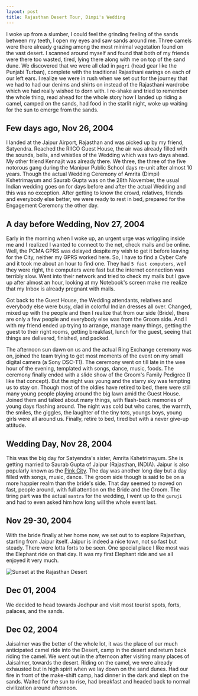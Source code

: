 ```yaml
---
layout: post
title: Rajasthan Desert Tour, Dimpi's Wedding
---
```


I woke up from a slumber, I could feel the grinding feeling of the sands between my teeth, I open my eyes and saw sands around me. Three camels were there already grazing among the most minimal vegetation found on the vast desert. I scanned around myself and found that both of my friends were there too wasted, tired, lying there along with me on top of the sand dune. We discovered that we were all clad in `pagri` (head gear like the Punjabi Turban), complete with the traditional Rajasthani earings on each of our left ears. I realize we were in rush when we set out for the journey that we had to had our denims and shirts on instead of the Rajasthani wardrobe which we had really wished to dorn with. I re-shake and tried to remember the whole thing, read ahead for the whole story how I landed up riding a camel, camped on the sands, had food in the starlit night, woke up waiting for the sun to emerge from the sands.

## Few days ago, Nov 26, 2004

I landed at the Jaipur Airport, Rajasthan and was picked up by my friend, Satyendra. Reached the RIICO Guest House, the air was already filled with the sounds, bells, and whistles of the Wedding which was two days ahead. My other friend Kennajit was already there. We three, the three of the five notorous gang during the Manipur Public School days re-unit after almost 10 years. Though the actual Wedding Ceremony of Amrita (Dimpi) Kshetrimayum and Saurab Gupta was on the 28th November, the usual Indian wedding goes on for days before and after the actual Wedding and this was no exception. After getting to know the crowd, relatives, friends and everybody else better, we were ready to rest in bed, prepared for the Engagement Ceremony the other day.

## A day before Wedding, Nov 27, 2004

Early in the morning when I woke up, an urgent urge was wriggling inside me and I realized I wanted to connect to the net, check mails and be online. Well, the PCMA GPRS was delayed despite my wish to get it before leaving for the City, neither my GPRS worked here. So, I have to find a Cyber Cafe and it took me about an hour to find one. They had `5 fast computers`, well they were right, the computers were fast but the internet connection was terribly slow. Went into their network and tried to check my mails but I gave up after almost an hour, looking at my Notebook's screen make me realize that my Inbox is already pregnant with mails.

Got back to the Guest House, the Wedding attendants, relatives and everybody else were busy, clad in colorful Indian dresses all over. Changed, mixed up with the people and then I realize that from our side (Bride), there are only a few people and everybody else was from the Groom side. And I with my friend ended up trying to arrange, manage many things, getting the guest to their right rooms, getting breakfast, lunch for the guest, seeing that things are delivered, finished, and packed.

The afternoon sun dawn on us and the actual Ring Exchange ceremony was on, joined the team trying to get most moments of the event on my small digital camera (a Sony DSC-T1). The ceremony went on till late in the wee hour of the evening, templated with songs, dance, music, foods. The ceremony finally ended with a slide show of the Groom's Family Pedigree (I like that concept). But the night was young and the starry sky was tempting us to stay on. Though most of the oldies have retired to bed, there were still many young people playing around the big lawn amid the Guest House. Joined them and talked about many things, with flash-back memories of young days flashing around. The night was cold but who cares, the warmth, the smiles, the giggles, the laughter of the tiny tots, youngs boys, young girls were all around us. Finally, retire to bed, tired but with a never give-up attitude.

## Wedding Day, Nov 28, 2004

This was the big day for Satyendra's sister, Amrita Kshetrimayum. She is getting married to Saurab Gupta of Jaipur (Rajasthan, INDIA). Jaipur is also popularly known as the [Pink City](https://en.wikipedia.org/wiki/Jaipur). The day was another long day but a day filled with songs, music, dance. The groom side though is said to be on a more happier realm than the bride's side. That day seemed to moved on fast, people around, with full attention on the Bride and the Groom. The tiring part was the actual `mantra` for the wedding, I went up to the `guruji` and had to even asked him how long will the whole event last.

## Nov 29-30, 2004

With the bride finally at her home now, we set out to to explore Rajasthan, starting from Jaipur itself. Jaipur is indeed a nice town, not so fast but steady. There were lotta forts to be seen. One special place I like most was the Elephant ride on that day. It was my first Elephant ride and we all enjoyed it very much.

<img class="large" src="https://cdn.oinam.com/img/india/rajasthan-desert-sunset.webp" alt="Sunset at the Rajasthan Desert" loading="lazy">

## Dec 01, 2004

We decided to head towards Jodhpur and visit most tourist spots, forts, palaces, and the sands.

## Dec 02, 2004

Jaisalmer was the better of the whole lot, it was the place of our much anticipated camel ride into the Desert, camp in the desert and return back riding the camel. We went out in the afternoon after visiting many places of Jaisalmer, towards the desert. Riding on the camel, we were already exhausted but in high spirit when we lay down on the sand dunes. Had our fire in front of the make-shift camp, had dinner in the dark and slept on the sands. Waited for the sun to rise, had breakfast and headed back to normal civilization around afternoon.